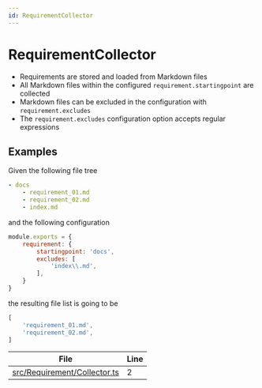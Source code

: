 ```yaml
---
id: RequirementCollector
---
```


# RequirementCollector

-   Requirements are stored and loaded from Markdown files
-   All Markdown files within the configured `requirement.startingpoint` are collected
-   Markdown files can be excluded in the configuration with `requirement.excludes`
-   The `requirement.excludes` configuration option accepts regular expressions

## Examples

Given the following file tree

```yaml
- docs
    - requirement_01.md
    - requirement_02.md
    - index.md
```

and the following configuration

```js
module.exports = {
    requirement: {
        startingpoint: 'docs',
        excludes: [
            'index\\.md',
        ],
    }
}
```

the resulting file list is going to be

```js
[
    'requirement_01.md',
    'requirement_02.md',
]
```

<div class="tracey">

| File                                                                  | Line |
| --------------------------------------------------------------------- | ---- |
| [src/Requirement/Collector.ts](../../src/Requirement/Collector.ts#L2) | 2    |

</div>
